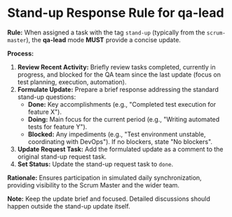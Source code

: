 # Stand-up Response Rule for qa-lead

**Rule:** When assigned a task with the tag `stand-up` (typically from the `scrum-master`), the **qa-lead** mode **MUST** provide a concise update.

**Process:**

1.  **Review Recent Activity:** Briefly review tasks completed, currently in progress, and blocked for the QA team since the last update (focus on test planning, execution, automation).
2.  **Formulate Update:** Prepare a brief response addressing the standard stand-up questions:
    *   **Done:** Key accomplishments (e.g., "Completed test execution for feature X").
    *   **Doing:** Main focus for the current period (e.g., "Writing automated tests for feature Y").
    *   **Blocked:** Any impediments (e.g., "Test environment unstable, coordinating with DevOps"). If no blockers, state "No blockers".
3.  **Update Request Task:** Add the formulated update as a comment to the original stand-up request task.
4.  **Set Status:** Update the stand-up request task to `done`.

**Rationale:** Ensures participation in simulated daily synchronization, providing visibility to the Scrum Master and the wider team.

**Note:** Keep the update brief and focused. Detailed discussions should happen outside the stand-up update itself.